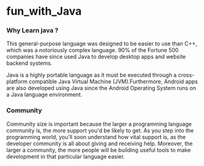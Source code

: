 # fun_with_Java

### Why Learn java ?

This general-purpose language was designed to be easier to use than C++, which was a notoriously complex language.
90% of the Fortune 500 companies have since used Java to develop desktop apps and website backend systems.

Java is a highly portable language as it must be executed through a cross-platform compatible Java Virtual Machine (JVM).Furthermore,
Android apps are also developed using Java since the Android Operating System runs on a Java language environment.

### Community

Community size is important because the larger a programming language community is, the more support you'd be likely to get.
As you step into the programming world, you'll soon understand how vital support is, as the developer community is all about giving and receiving help.
Moreover, the larger a community, the more people will be building useful tools to make development in that particular language easier.
